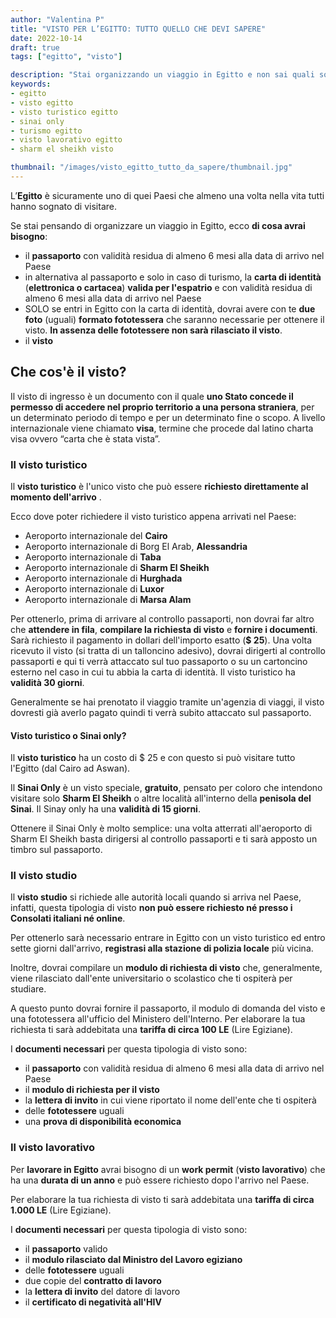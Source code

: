 ```yaml
---
author: "Valentina P"
title: "VISTO PER L’EGITTO: TUTTO QUELLO CHE DEVI SAPERE"
date: 2022-10-14
draft: true
tags: ["egitto", "visto"]

description: "Stai organizzando un viaggio in Egitto e non sai quali sono i documenti necessari per entrare nel Paese? Quale visto? Tipologie di visto a confronto. Qual è la differenza tra il visto turistico e il Sinai Only?"
keywords: 
- egitto
- visto egitto
- visto turistico egitto
- sinai only
- turismo egitto
- visto lavorativo egitto
- sharm el sheikh visto

thumbnail: "/images/visto_egitto_tutto_da_sapere/thumbnail.jpg"
---
```


L’**Egitto** è sicuramente uno di quei Paesi che almeno una volta nella vita tutti hanno sognato di visitare.

Se stai pensando di organizzare un viaggio in Egitto, ecco **di cosa avrai bisogno**:

* il **passaporto** con validità residua di almeno 6 mesi alla data di arrivo nel Paese 
* in alternativa al passaporto e solo in caso di turismo, la **carta di identità** (**elettronica o cartacea**) **valida per l'espatrio** e con validità residua di almeno 6 mesi alla data di arrivo nel Paese
* SOLO se entri in Egitto con la carta di identità, dovrai avere con te **due foto** (uguali) **formato fototessera** che saranno necessarie per ottenere il visto. **In assenza delle fototessere non sarà rilasciato il visto**.
* il  **visto**

## Che cos'è il visto?

Il visto di ingresso è un documento con il quale **uno Stato concede il permesso di accedere nel proprio territorio a una persona straniera**, per un determinato periodo di tempo e per un determinato fine o scopo.
A livello internazionale viene chiamato **visa**, termine che procede dal latino charta visa ovvero “carta che è stata vista”.

### Il visto turistico

Il **visto turistico** è l'unico visto che può essere **richiesto direttamente al momento dell'arrivo** . 

Ecco dove poter richiedere il visto turistico appena arrivati nel Paese:

* Aeroporto internazionale del **Cairo**
* Aeroporto internazionale di Borg El Arab, **Alessandria**
*  Aeroporto internazionale di **Taba**
* Aeroporto internazionale di **Sharm El Sheikh**
* Aeroporto internazionale di **Hurghada**
* Aeroporto internazionale di **Luxor**
* Aeroporto internazionale di **Marsa Alam**

Per ottenerlo, prima di arrivare al controllo passaporti, non dovrai far altro che **attendere in fila**, **compilare la richiesta di visto** e **fornire i documenti**.
Sarà richiesto il pagamento in dollari dell'importo esatto (**$ 25**).
Una volta ricevuto il visto (si tratta di un talloncino adesivo), dovrai dirigerti al controllo passaporti e qui  ti verrà attaccato sul tuo passaporto o su un cartoncino esterno nel caso in cui tu abbia la carta di identità. 
Il visto turistico ha **validità 30 giorni**.

Generalmente se hai prenotato il viaggio tramite un'agenzia di viaggi, il visto dovresti già averlo pagato quindi ti verrà subito attaccato sul passaporto. 

#### Visto turistico o Sinai only?

Il **visto turistico** ha un costo di $ 25 e con questo si può visitare tutto l'Egitto (dal Cairo ad Aswan).

Il **Sinai Only** è un visto speciale, **gratuito**, pensato per coloro che intendono visitare solo **Sharm El Sheikh** o altre località all'interno della **penisola del Sinai**.
Il Sinay only ha una **validità di 15 giorni**.

Ottenere il Sinai Only è molto semplice: una volta atterrati all'aeroporto di Sharm El Sheikh basta dirigersi al controllo passaporti e ti sarà apposto un timbro sul passaporto. 

### Il visto studio

Il **visto studio** si richiede alle autorità locali quando si arriva nel Paese, infatti, questa tipologia di visto **non può essere richiesto né presso i Consolati italiani né online**.

Per ottenerlo sarà necessario entrare in Egitto con un visto turistico ed entro sette giorni dall'arrivo, **registrasi alla stazione di polizia locale** più vicina.

Inoltre, dovrai compilare un **modulo di richiesta di visto** che, generalmente, viene rilasciato dall'ente universitario o scolastico che ti ospiterà per studiare.

A questo punto dovrai fornire il passaporto, il modulo di domanda del visto e una fototessera all'ufficio del Ministero dell'Interno. 
Per elaborare la tua richiesta ti sarà addebitata una **tariffa di circa 100 LE** (Lire Egiziane).

I **documenti necessari** per questa tipologia di visto sono:

* il **passaporto** con validità residua di almeno 6 mesi alla data di arrivo nel Paese
* il **modulo di richiesta per il visto**
* la **lettera di invito** in cui viene riportato il nome dell'ente che ti ospiterà
* delle **fototessere** uguali
* una **prova di disponibilità economica**

### Il visto lavorativo

Per **lavorare in Egitto** avrai bisogno di un **work permit** (**visto lavorativo**) che ha una **durata di un anno** e può essere richiesto dopo l'arrivo nel Paese.

Per elaborare la tua richiesta di visto ti sarà addebitata una **tariffa di circa 1.000 LE** (Lire Egiziane).

I **documenti necessari** per questa tipologia di visto sono:

* il **passaporto** valido
* il **modulo rilasciato dal Ministro del Lavoro egiziano**
* delle **fototessere** uguali
* due copie del **contratto di lavoro**
* la **lettera di invito** del datore di lavoro
* il **certificato di negatività all'HIV**

